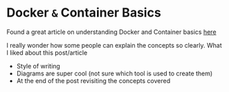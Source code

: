 # Docker `&` Container Basics

Found a great article on understanding Docker and  Container basics [here](https://technically.substack.com/p/whats-docker-and-what-are-containers)

I really wonder how some people can explain the concepts so clearly.
What I liked about this post/article
* Style of writing
* Diagrams are super cool (not sure which tool is used to create them)
* At the end of the post revisiting the concepts covered
